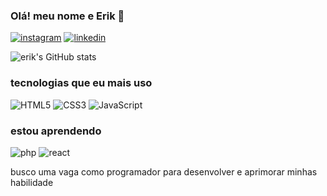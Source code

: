 ### Olá! meu nome e Erik 🤙
[![instagram](https://img.shields.io/badge/Instagram-E4405F?style=for-the-badge&logo=instagram&logoColor=white)](https://www.instagram.com/erik_strange.world/)
[![linkedin](https://img.shields.io/badge/LinkedIn-0077B5?style=for-the-badge&logo=linkedin&logoColor=white)](https://www.linkedin.com/in/erik-gustavo-b81a79200/)

![erik's GitHub stats](https://github-readme-stats.vercel.app/api?username=erikgustavo00&show_icons=true&theme=dracula)

### tecnologias que eu mais uso

<div style='display:inline-block;'>
    <img alt="HTML5" src="https://img.shields.io/badge/HTML5-E34F26?style=for-the-badge&logo=html5&logoColor=white">
    <img alt="CSS3" src="https://img.shields.io/badge/CSS3-1572B6?style=for-the-badge&logo=css3&logoColor=white">
    <img alt="JavaScript" src="https://img.shields.io/badge/JavaScript-F7DF1E?style=for-the-badge&logo=javascript&logoColor=black">
</div> 

<br/>

### estou aprendendo 

<div style='display:inline-block;'>
    <img alt="php" src="https://img.shields.io/badge/PHP-777BB4?style=for-the-badge&logo=php&logoColor=white">
    <img alt="react" src="https://img.shields.io/badge/React-20232A?style=for-the-badge&logo=react&logoColor=61DAFB">
    
</div><br/> 

busco uma vaga como programador para desenvolver e aprimorar minhas habilidade
